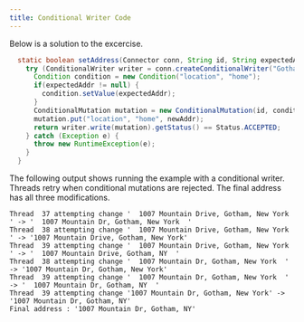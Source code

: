 ```yaml
---
title: Conditional Writer Code
---
```


Below is a solution to the excercise.

```java
  static boolean setAddress(Connector conn, String id, String expectedAddr, String newAddr) {
    try (ConditionalWriter writer = conn.createConditionalWriter("GothamPD", new ConditionalWriterConfig())) {
      Condition condition = new Condition("location", "home");
      if(expectedAddr != null) {
        condition.setValue(expectedAddr);
      }
      ConditionalMutation mutation = new ConditionalMutation(id, condition);
      mutation.put("location", "home", newAddr);
      return writer.write(mutation).getStatus() == Status.ACCEPTED;
    } catch (Exception e) {
      throw new RuntimeException(e);
    }
  }

```

The following output shows running the example with a conditional writer.
Threads retry when conditional mutations are rejected.  The final address has
all three modifications.

```
Thread  37 attempting change '  1007 Mountain Drive, Gotham, New York  ' -> '  1007 Mountain Dr, Gotham, New York  '
Thread  38 attempting change '  1007 Mountain Drive, Gotham, New York  ' -> '1007 Mountain Drive, Gotham, New York'
Thread  39 attempting change '  1007 Mountain Drive, Gotham, New York  ' -> '  1007 Mountain Drive, Gotham, NY  '
Thread  38 attempting change '  1007 Mountain Dr, Gotham, New York  ' -> '1007 Mountain Dr, Gotham, New York'
Thread  39 attempting change '  1007 Mountain Dr, Gotham, New York  ' -> '  1007 Mountain Dr, Gotham, NY  '
Thread  39 attempting change '1007 Mountain Dr, Gotham, New York' -> '1007 Mountain Dr, Gotham, NY'
Final address : '1007 Mountain Dr, Gotham, NY'
```

